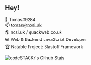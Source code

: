 ## Hey!
💬  Tomas#9284<br>
📫  tomas@nosi.uk<br>
🌎  nosi.uk / quackweb.co.uk<br>
💻  Web & Backend JavaScript Developer<br>
🏆  Notable Project: Blastoff Framework<br>

<img align="left" alt="codeSTACKr's Github Stats" src="https://github-readme-stats.alee14.vercel.app/api?username=creatort&show_icons=true&hide_border=true" />
